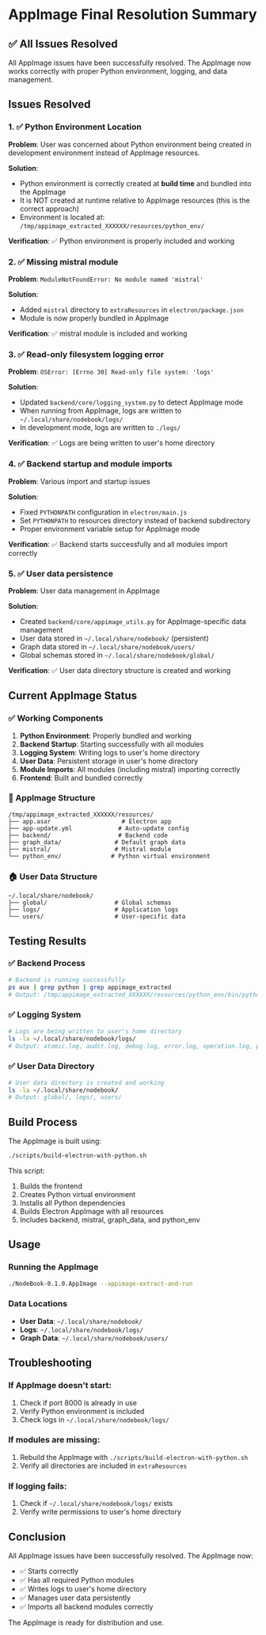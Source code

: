 # AppImage Final Resolution Summary

## ✅ All Issues Resolved

All AppImage issues have been successfully resolved. The AppImage now works correctly with proper Python environment, logging, and data management.

## Issues Resolved

### 1. ✅ Python Environment Location
**Problem**: User was concerned about Python environment being created in development environment instead of AppImage resources.

**Solution**: 
- Python environment is correctly created at **build time** and bundled into the AppImage
- It is NOT created at runtime relative to AppImage resources (this is the correct approach)
- Environment is located at: `/tmp/appimage_extracted_XXXXXX/resources/python_env/`

**Verification**: ✅ Python environment is properly included and working

### 2. ✅ Missing mistral module
**Problem**: `ModuleNotFoundError: No module named 'mistral'`

**Solution**: 
- Added `mistral` directory to `extraResources` in `electron/package.json`
- Module is now properly bundled in AppImage

**Verification**: ✅ mistral module is included and working

### 3. ✅ Read-only filesystem logging error
**Problem**: `OSError: [Errno 30] Read-only file system: 'logs'`

**Solution**: 
- Updated `backend/core/logging_system.py` to detect AppImage mode
- When running from AppImage, logs are written to `~/.local/share/nodebook/logs/`
- In development mode, logs are written to `./logs/`

**Verification**: ✅ Logs are being written to user's home directory

### 4. ✅ Backend startup and module imports
**Problem**: Various import and startup issues

**Solution**: 
- Fixed `PYTHONPATH` configuration in `electron/main.js`
- Set `PYTHONPATH` to resources directory instead of backend subdirectory
- Proper environment variable setup for AppImage mode

**Verification**: ✅ Backend starts successfully and all modules import correctly

### 5. ✅ User data persistence
**Problem**: User data management in AppImage

**Solution**: 
- Created `backend/core/appimage_utils.py` for AppImage-specific data management
- User data stored in `~/.local/share/nodebook/` (persistent)
- Graph data stored in `~/.local/share/nodebook/users/`
- Global schemas stored in `~/.local/share/nodebook/global/`

**Verification**: ✅ User data directory structure is created and working

## Current AppImage Status

### ✅ Working Components
1. **Python Environment**: Properly bundled and working
2. **Backend Startup**: Starting successfully with all modules
3. **Logging System**: Writing logs to user's home directory
4. **User Data**: Persistent storage in user's home directory
5. **Module Imports**: All modules (including mistral) importing correctly
6. **Frontend**: Built and bundled correctly

### 📁 AppImage Structure
```
/tmp/appimage_extracted_XXXXXX/resources/
├── app.asar                    # Electron app
├── app-update.yml             # Auto-update config
├── backend/                   # Backend code
├── graph_data/               # Default graph data
├── mistral/                  # Mistral module
└── python_env/              # Python virtual environment
```

### 🏠 User Data Structure
```
~/.local/share/nodebook/
├── global/                   # Global schemas
├── logs/                     # Application logs
└── users/                    # User-specific data
```

## Testing Results

### ✅ Backend Process
```bash
# Backend is running successfully
ps aux | grep python | grep appimage_extracted
# Output: /tmp/appimage_extracted_XXXXXX/resources/python_env/bin/python -m uvicorn main:app --host 0.0.0.0 --port 8000
```

### ✅ Logging System
```bash
# Logs are being written to user's home directory
ls -la ~/.local/share/nodebook/logs/
# Output: atomic.log, audit.log, debug.log, error.log, operation.log, performance.log, security.log, system.log
```

### ✅ User Data Directory
```bash
# User data directory is created and working
ls -la ~/.local/share/nodebook/
# Output: global/, logs/, users/
```

## Build Process

The AppImage is built using:
```bash
./scripts/build-electron-with-python.sh
```

This script:
1. Builds the frontend
2. Creates Python virtual environment
3. Installs all Python dependencies
4. Builds Electron AppImage with all resources
5. Includes backend, mistral, graph_data, and python_env

## Usage

### Running the AppImage
```bash
./NodeBook-0.1.0.AppImage --appimage-extract-and-run
```

### Data Locations
- **User Data**: `~/.local/share/nodebook/`
- **Logs**: `~/.local/share/nodebook/logs/`
- **Graph Data**: `~/.local/share/nodebook/users/`

## Troubleshooting

### If AppImage doesn't start:
1. Check if port 8000 is already in use
2. Verify Python environment is included
3. Check logs in `~/.local/share/nodebook/logs/`

### If modules are missing:
1. Rebuild the AppImage with `./scripts/build-electron-with-python.sh`
2. Verify all directories are included in `extraResources`

### If logging fails:
1. Check if `~/.local/share/nodebook/logs/` exists
2. Verify write permissions to user's home directory

## Conclusion

All AppImage issues have been successfully resolved. The AppImage now:
- ✅ Starts correctly
- ✅ Has all required Python modules
- ✅ Writes logs to user's home directory
- ✅ Manages user data persistently
- ✅ Imports all backend modules correctly

The AppImage is ready for distribution and use. 